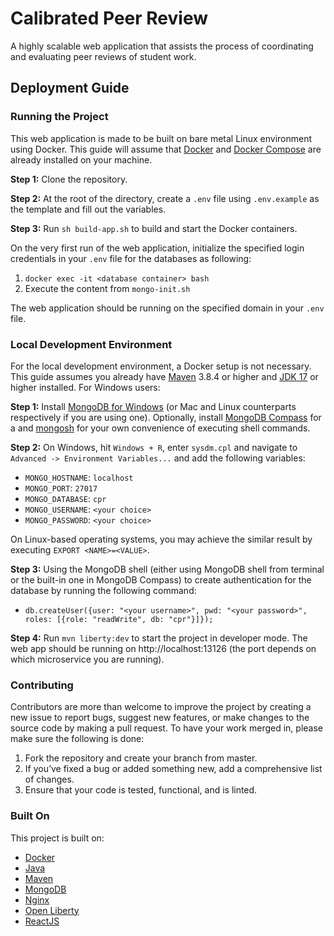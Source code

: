 # Calibrated Peer Review

A highly scalable web application that assists the process of coordinating and evaluating peer reviews of student work.

## Deployment Guide

### Running the Project

This web application is made to be built on bare metal Linux environment using Docker. This guide will assume that [Docker](https://docs.docker.com/engine/install/) and [Docker Compose](https://docs.docker.com/compose/install/) are already installed on your machine.

**Step 1:** Clone the repository.

**Step 2:** At the root of the directory, create a `.env` file using `.env.example` as the template and fill out the variables.

**Step 3:** Run `sh build-app.sh` to build and start the Docker containers.

On the very first run of the web application, initialize the specified login credentials in your `.env` file for the databases as following:
1. `docker exec -it <database container> bash`
2. Execute the content from `mongo-init.sh`

The web application should be running on the specified domain in your `.env` file.

### Local Development Environment

For the local development environment, a Docker setup is not necessary. This guide assumes you already have [Maven](https://maven.apache.org/guides/getting-started/windows-prerequisites.html) 3.8.4 or higher and [JDK 17](https://openjdk.java.net/projects/jdk/17/) or higher installed. For Windows users:

**Step 1:** Install [MongoDB for Windows](https://docs.mongodb.com/manual/tutorial/install-mongodb-on-windows/#install-mongodb-community-edition) (or Mac and Linux counterparts respectively if you are using one). Optionally, install [MongoDB Compass](https://www.mongodb.com/products/compass) for a  and [mongosh](https://docs.mongodb.com/mongodb-shell/) for your own convenience of executing shell commands.

**Step 2:** On Windows, hit `Windows + R`, enter `sysdm.cpl` and navigate to `Advanced -> Environment Variables...` and add the following variables:
- `MONGO_HOSTNAME`: `localhost`
- `MONGO_PORT`: `27017`
- `MONGO_DATABASE`: `cpr`
- `MONGO_USERNAME`: `<your choice>`
- `MONGO_PASSWORD`: `<your choice>`

On Linux-based operating systems, you may achieve the similar result by executing `EXPORT <NAME>=<VALUE>`. 

**Step 3:** Using the MongoDB shell (either using MongoDB shell from terminal or the built-in one in MongoDB Compass) to create authentication for the database by running the following command:

- `db.createUser({user: "<your username>", pwd: "<your password>", roles: [{role: "readWrite", db: "cpr"}]});`

**Step 4:** Run `mvn liberty:dev` to start the project in developer mode. The web app should be running on http://localhost:13126 (the port depends on which microservice you are running).

### Contributing

Contributors are more than welcome to improve the project by creating a new issue to report bugs, suggest new features, or make changes to the source code by making a pull request. To have your work merged in, please make sure the following is done:

1. Fork the repository and create your branch from master.
2. If you’ve fixed a bug or added something new, add a comprehensive list of changes.
3. Ensure that your code is tested, functional, and is linted.

### Built On

This project is built on:

- [Docker](https://www.docker.com/)
- [Java](https://openjdk.java.net/)
- [Maven](https://maven.apache.org/)
- [MongoDB](https://www.mongodb.com/)
- [Nginx](https://www.nginx.com/)
- [Open Liberty](https://openliberty.io/)
- [ReactJS](https://reactjs.org/)
